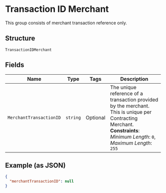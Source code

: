 
# Transaction ID Merchant

This group consists of merchant transaction reference only.

## Structure

`TransactionIDMerchant`

## Fields

| Name | Type | Tags | Description |
|  --- | --- | --- | --- |
| `MerchantTransactionID` | `string` | Optional | The unique reference of a transaction provided by the merchant. This is unique per Contracting Merchant.<br>**Constraints**: *Minimum Length*: `0`, *Maximum Length*: `255` |

## Example (as JSON)

```json
{
  "merchantTransactionID": null
}
```

